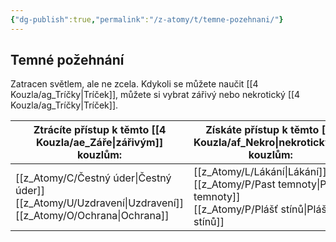 ```yaml
---
{"dg-publish":true,"permalink":"/z-atomy/t/temne-pozehnani/"}
---
```


## Temné požehnání 
Zatracen světlem, ale ne zcela.
Kdykoli se můžete naučit [[4 Kouzla/ag_Tríčky\|Tríček]], můžete si vybrat zářivý nebo nekrotický [[4 Kouzla/ag_Tríčky\|Tríček]].

| Ztrácíte přístup k těmto [[4 Kouzla/ae_Záře\|zářivým]] kouzlům: | Získáte přístup k těmto [[4 Kouzla/af_Nekro\|nekrotickým]] kouzlům: |
| ----------------------------------------------------- | --------------------------------------------------------- |
| [[z_Atomy/C/Čestný úder\|Čestný úder]]<br>[[z_Atomy/U/Uzdravení\|Uzdravení]]<br>[[z_Atomy/O/Ochrana\|Ochrana]]       | [[z_Atomy/L/Lákání\|Lákání]]<br>[[z_Atomy/P/Past temnoty\|Past temnoty]]<br>[[z_Atomy/P/Plášť stínů\|Plášť stínů]]         |
